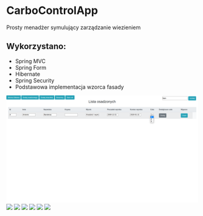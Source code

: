 # CarboControlApp
Prosty menadżer symulujący zarządzanie wiezieniem
## Wykorzystano:
- Spring MVC
- Spring Form
- Hibernate
- Spring Security
- Podstawowa implementacja wzorca fasady

<img src="images/ListaOsadz.png">

<img src="login.png">

<img src="main.png">

<img src="add.png">

<img src="meals.png">

<img src="detail.png">

<img src="search.png">



